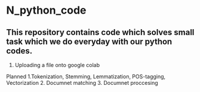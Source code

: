 # N_python_code
## This repository contains code which solves small task which we do everyday with our python codes.

1. Uploading a file onto google colab





Planned
1.Tokenization, Stemming, Lemmatization, POS-tagging, Vectorization
2. Documnet matching
3. Documnet proccesing 


